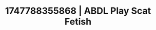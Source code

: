 ---
categories:
- NSFW AI art
- Workplace fantasy
- Deep touch
- Caressing curves
- Flirty smirk
image: /assets/images/1747788355868.jpg
layout: post
seo:
  description: Featured content with premium ABDL Play, Scat Fetish. HD images available.
  keywords: ABDL Play, Scat Fetish
  og_image: /assets/images/1747788355868.jpg
  schema_type: VisualArtwork
tags:
- ABDL Play
- '#1747788355868'
- Scat Fetish
title: 1747788355868 | ABDL Play Scat Fetish
---